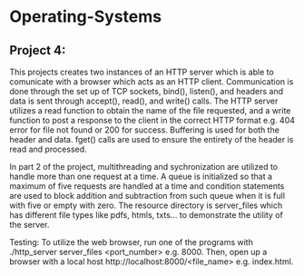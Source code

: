 # Operating-Systems
## Project 4:
This projects creates two instances of an HTTP server which is able to comunicate with a browser which acts as an HTTP client. Communication is done through the set up of TCP sockets, bind(), listen(), and headers and data is sent through accept(), read(), and write() calls. The HTTP server utilizes a read function to obtain the name of the file requested, and a write function to post a response to the client in the correct HTTP format e.g. 404 error for file not found or 200 for success. Buffering is used for both the header and data. fget() calls are used to ensure the entirety of the header is read and processed. 

In part 2 of the project, multithreading and sychronization are utilized to handle more than one request at a time. A queue is initialized so that a maximum of five requests are handled at a time and condition statements are used to block addition and subtraction from such queue when it is full with five or empty with zero. The resource directory is server_files which has different file types like pdfs, htmls, txts... to demonstrate the utility of the server. 

Testing: To utilize the web browser, run one of the programs with ./http_server server_files <port_number> e.g. 8000. Then, open up a browser with a local host http://localhost:8000/<file_name> e.g. index.html. 
